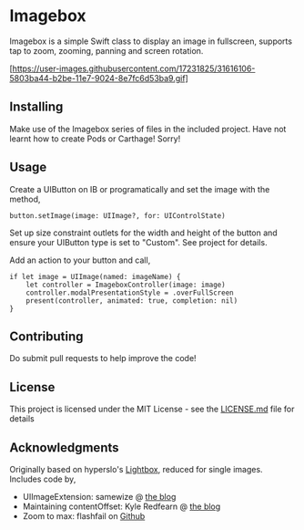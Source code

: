 # Imagebox

Imagebox is a simple Swift class to display an image in fullscreen, supports tap to zoom, zooming, panning and screen rotation.

[https://user-images.githubusercontent.com/17231825/31616106-5803ba44-b2be-11e7-9024-8e7fc6d53ba9.gif]

## Installing
Make use of the Imagebox series of files in the included project. Have not learnt how to create Pods or Carthage! Sorry!

## Usage
Create a UIButton on IB or programatically and set the image with the method, 
```
button.setImage(image: UIImage?, for: UIControlState)
```
Set up size constraint outlets for the width and height of the button and ensure your UIButton type is set to "Custom". See project for details.

Add an action to your button and call,
```
if let image = UIImage(named: imageName) {
    let controller = ImageboxController(image: image)
    controller.modalPresentationStyle = .overFullScreen
    present(controller, animated: true, completion: nil)
}
```

## Contributing
Do submit pull requests to help improve the code!

## License

This project is licensed under the MIT License - see the [LICENSE.md](LICENSE.md) file for details

## Acknowledgments

Originally based on hyperslo's [Lightbox](https://github.com/hyperoslo/Lightbox), reduced for single images. Includes code by,
* UIImageExtension: samewize @ [the blog](http://samwize.com/2016/06/01/resize-uiimage-in-swift/)
* Maintaining contentOffset: Kyle Redfearn @ [the blog](https://innovation.vivint.com/maintaining-content-offset-when-the-size-of-your-uiscrollview-changes-554d7742885a)
* Zoom to max:  flashfail on [Github](https://gist.github.com/TimOliver/71be0a8048af4bd86ede)
